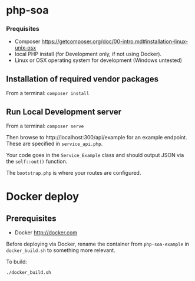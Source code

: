 # php-soa
### Prequisites
* Composer https://getcomposer.org/doc/00-intro.md#installation-linux-unix-osx
* local PHP install (for Development only, if not using Docker).
* Linux or OSX operating system for development (Windows untested)

## Installation of required vendor packages
From a terminal:
``
composer install
``

## Run Local Development server
From a terminal:
``
composer serve
``


Then browse to http://localhost:300/api/example for an example endpoint. These are specified in `service_api.php`.

Your code goes in the `Service_Example` class and should output JSON via the `self::out()` function.

The `bootstrap.php` is where your routes are configured.

# Docker deploy
## Prerequisites
* Docker http://docker.com

Before deploying via Docker, rename the container from `php-soa-example` in `docker_build.sh` to something more relevant.

To build:

``./docker_build.sh``
